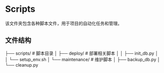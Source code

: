 # Scripts

该文件夹包含各种脚本文件，用于项目的自动化任务和管理。

## 文件结构

├── scripts/                    # 脚本目录
│   ├── deploy/                 # 部署相关脚本
│   │   ├── init_db.py
│   │   └── setup_env.sh
│   └── maintenance/            # 维护脚本
│       ├── backup_db.py
│       └── cleanup.py
